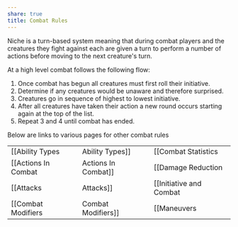 ```yaml
---
share: true
title: Combat Rules
---
```

Niche is a turn-based system meaning that during combat players and the creatures they fight against each are given a turn to perform a number of actions before moving to the next creature's turn.

At a high level combat follows the following flow:

1. Once combat has begun all creatures must first roll their initiative.
2. Determine if any creatures would be unaware and therefore surprised.
3. Creatures go in sequence of highest to lowest initiative.
4. After all creatures have taken their action a new round occurs starting again at the top of the list.
5. Repeat 3 and 4 until combat has ended.

Below are links to various pages for other combat rules

|                       |                           |                                                                 |
| --------------------- | ------------------------- | --------------------------------------------------------------- |
| [[Ability Types|Ability Types]]     | [[Combat Statistics|Combat Statistics]]     | [[Mounted Combat|Mounted Combat]]                                              |
| [[Actions In Combat|Actions In Combat]] | [[Damage Reduction|Damage Reduction]]      | [[Speed and Movement|Speed and Movement]]                                          |
| [[Attacks|Attacks]]           | [[Initiative and Combat|Initiative and Combat]] | [[Rules/Combat Rules/Two-Weapon Fighting\|Two-Weapon Fighting]] |
| [[Combat Modifiers|Combat Modifiers]]  | [[Maneuvers|Maneuvers]]             |                                                                 |
